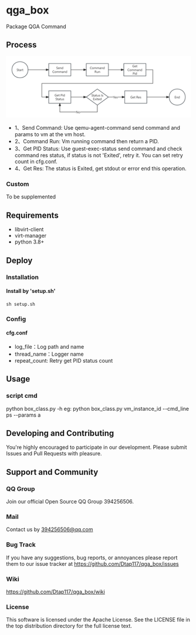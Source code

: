 # qga_box

Package QGA Command

## Process

<img src="doc/process.png" alt="alt text" title="Title" />

* 1、Send Command: Use qemu-agent-command send command and params to vm at the vm host.
* 2、Command Run: Vm running command then return a PID.
* 3、Get PID Status: Use guest-exec-status send command and check command res status, if status is not 'Exited', retry it. You can set retry count in cfg.conf.
* 4、Get Res: The status is Exited, get stdout or error end this operation.

### Custom

To be supplemented

## Requirements

* libvirt-client
* virt-manager
* python 3.8+

## Deploy

### Installation

#### Install by 'setup.sh'

```
sh setup.sh
```

### Config

#### cfg.conf
* log_file：Log path and name
* thread_name：Logger name
* repeat_count: Retry get PID status count

## Usage

### script cmd

python box_class.py -h
eg: python box_class.py vm_instance_id --cmd_line ps --params a

## Developing and Contributing
You're highly encouraged to participate in our development. Please submit Issues and Pull Requests with pleasure.

## Support and Community

### QQ Group
Join our official Open Source QQ Group 394256506.

### Mail
Contact us by <394256506@qq.com>


### Bug Track
If you have any suggestions, bug reports, or annoyances please report them to our issue tracker at <https://github.com/Dtap117/qga_box/issues>

### Wiki
<https://github.com/Dtap117/qga_box/wiki>


<!--### Blog
The official blog of our team http://autohomeops.corpautohome.com-->

### License
This software is licensed under the Apache License. See the LICENSE file in the top distribution directory for the full license text.
